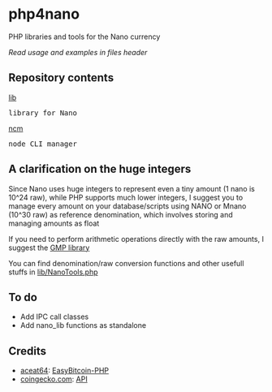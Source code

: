 # php4nano
PHP libraries and tools for the Nano currency

*Read usage and examples in files header*

## Repository contents

[lib](lib)

<pre>library for Nano</pre>

[ncm](ncm)

<pre>node CLI manager</pre>

## A clarification on the huge integers

Since Nano uses huge integers to represent even a tiny amount (1 nano is 10^24 raw), while PHP supports much lower integers, I suggest you to manage every amount on your database/scripts using NANO or Mnano (10^30 raw) as reference denomination, which involves storing and managing amounts as float

If you need to perform arithmetic operations directly with the raw amounts, I suggest the [GMP library](https://www.php.net/manual/en/book.gmp.php)

You can find denomination/raw conversion functions and other usefull stuffs in [lib/NanoTools.php](lib/NanoTools.php)

## To do

* Add IPC call classes
* Add nano_lib functions as standalone

## Credits

* [aceat64](https://github.com/aceat64): [EasyBitcoin-PHP](https://github.com/aceat64/EasyBitcoin-PHP)
* [coingecko.com](https://www.coingecko.com): [API](https://www.coingecko.com/en/api)
